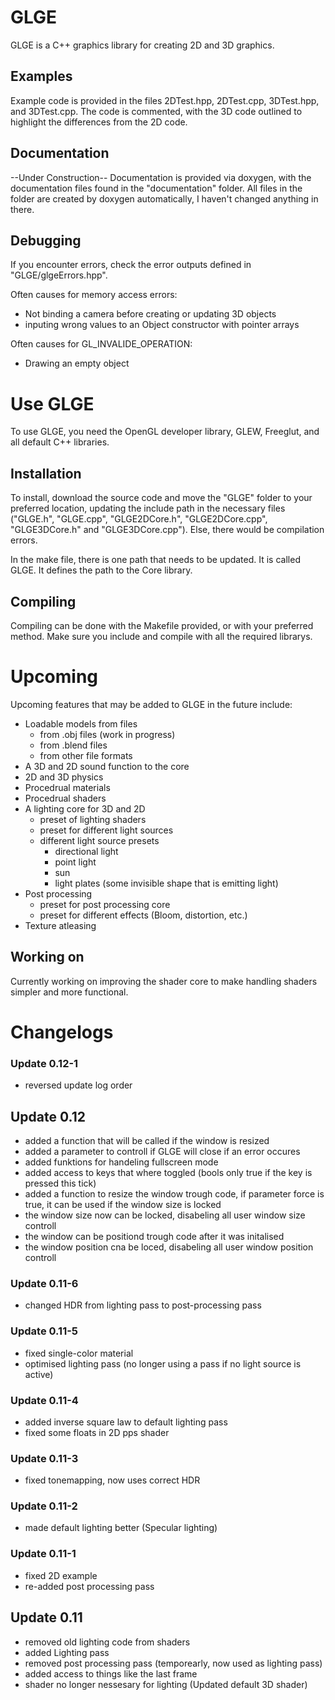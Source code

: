 # GLGE
GLGE is a C++ graphics library for creating 2D and 3D graphics. 

## Examples
Example code is provided in the files 2DTest.hpp, 2DTest.cpp, 3DTest.hpp, and 3DTest.cpp. 
The code is commented, with the 3D code outlined to highlight the differences from the 2D code.

## Documentation
--Under Construction--
Documentation is provided via doxygen, with the documentation files found in the "documentation" folder.
All files in the folder are created by doxygen automatically, I haven't changed anything in there. 

## Debugging
If you encounter errors, check the error outputs defined in "GLGE/glgeErrors.hpp". 

Often causes for memory access errors:
- Not binding a camera before creating or updating 3D objects
- inputing wrong values to an Object constructor with pointer arrays

Often causes for GL_INVALIDE_OPERATION:
- Drawing an empty object

# Use GLGE
To use GLGE, you need the OpenGL developer library, GLEW, Freeglut, and all default C++ libraries. 

## Installation
To install, download the source code and move the "GLGE" folder to your preferred location,
updating the include path in the necessary files ("GLGE.h", "GLGE.cpp", "GLGE2DCore.h", "GLGE2DCore.cpp", "GLGE3DCore.h" and "GLGE3DCore.cpp"). 
Else, there would be compilation errors. 

In the make file, there is one path that needs to be updated. It is called GLGE. It defines the path to the Core library. 

## Compiling
Compiling can be done with the Makefile provided, or with your preferred method. 
Make sure you include and compile with all the required librarys. 

# Upcoming
Upcoming features that may be added to GLGE in the future include:
- Loadable models from files
   - from .obj files (work in progress)
   - from .blend files
   - from other file formats
- A 3D and 2D sound function to the core
- 2D and 3D physics
- Procedrual materials
- Procedrual shaders
- A lighting core for 3D and 2D
   - preset of lighting shaders
   - preset for different light sources
   - different light source presets
      - directional light
      - point light
      - sun
      - light plates (some invisible shape that is emitting light)
- Post processing
   - preset for post processing core
   - preset for different effects (Bloom, distortion, etc.)
- Texture atleasing

## Working on
Currently working on improving the shader core to make handling shaders simpler and more functional.

# Changelogs
### Update 0.12-1
- reversed update log order
## Update 0.12
- added a function that will be called if the window is resized
- added a parameter to controll if GLGE will close if an error occures
- added funktions for handeling fullscreen mode
- added access to keys that where toggled (bools only true if the key is pressed this tick)
- added a function to resize the window trough code, if parameter force is true, it can be used if the window size is locked
- the window size now can be locked, disabeling all user window size controll
- the window can be positiond trough code after it was initalised
- the window position cna be loced, disabeling all user window position controll
### Update 0.11-6
- changed HDR from lighting pass to post-processing pass
### Update 0.11-5
- fixed single-color material
- optimised lighting pass (no longer using a pass if no light source is active)
### Update 0.11-4
- added inverse square law to default lighting pass
- fixed some floats in 2D pps shader
### Update 0.11-3
- fixed tonemapping, now uses correct HDR
### Update 0.11-2
- made default lighting better (Specular lighting)
### Update 0.11-1
- fixed 2D example
- re-added post processing pass
## Update 0.11
- removed old lighting code from shaders
- added Lighting pass
- removed post processing pass (temporearly, now used as lighting pass)
- added access to things like the last frame
- shader no longer nessesary for lighting (Updated default 3D shader)
